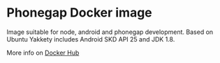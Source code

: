 # Phonegap Docker image
Image suitable for node, android and phonegap development. Based on Ubuntu Yakkety includes Android SKD API 25 and JDK 1.8.

More info on [Docker Hub]

[Docker Hub]: <https://hub.docker.com/r/criticalblue/phonegap/>